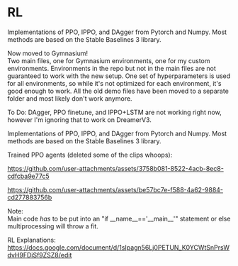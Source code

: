# RL

Implementations of PPO, IPPO, and DAgger from Pytorch and Numpy. Most methods are based on the Stable Baselines 3 library.        

Now moved to Gymnasium!             
Two main files, one for Gymnasium environments, one for my custom environments. Environments in the repo but not in the main files are not guaranteed to work with the new setup. One set of hyperparameters is used for all environments, so while it's not optimized for each environment, it's good enough to work. All the old demo files have been moved to a separate folder and most likely don't work anymore.        
             
To Do: DAgger, PPO finetune, and IPPO+LSTM are not working right now, however I'm ignoring that to work on DreamerV3.      
            
Implementations of PPO, IPPO, and DAgger from Pytorch and Numpy. Most methods are based on the Stable Baselines 3 library.     
           
           
Trained PPO agents (deleted some of the clips whoops):           

https://github.com/user-attachments/assets/3758b081-8522-4acb-8ec8-cdfcba9e77c5

https://github.com/user-attachments/assets/be57bc7e-f588-4a62-9884-cd277883756b



Note:      
Main code *has* to be put into an "if \_\_name__=='\_\_main__'" statement or else multiprocessing will throw a fit.

RL Explanations: 
https://docs.google.com/document/d/1sIpagn56Lj0PETUN_K0YCWtSnPrsWdvH9FDiSf9ZSZ8/edit
